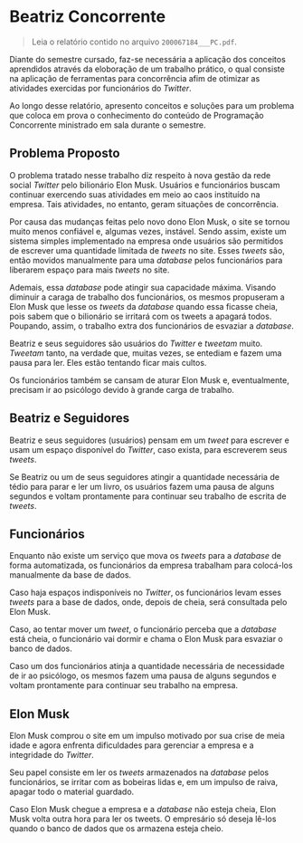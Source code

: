 # Beatriz Concorrente

> Leia o relatório contido no arquivo `200067184___PC.pdf`.

Diante do semestre cursado, faz-se necessária a aplicação dos conceitos aprendidos através da eloboração de um trabalho prático, o qual consiste na aplicação de ferramentas para concorrência afim de otimizar as atividades exercidas por funcionários do _Twitter_.

Ao longo desse relatório, apresento conceitos e soluções para um problema que coloca em prova o conhecimento do conteúdo de Programação Concorrente ministrado em sala durante o semestre.

## Problema Proposto
O problema tratado nesse trabalho diz respeito à nova gestão da rede social _Twitter_ pelo bilionário Elon Musk. Usuários e funcionários buscam continuar exercendo suas atividades em meio ao caos instituído na empresa. Tais atividades, no entanto, geram situações de concorrência.

Por causa das mudanças feitas pelo novo dono Elon Musk, o site se tornou muito menos confiável e, algumas vezes, instável. Sendo assim, existe um sistema simples implementado na empresa onde usuários são permitidos de escrever uma quantidade limitada de _tweets_ no site. Esses _tweets_ são, então movidos manualmente para uma _database_ pelos funcionários para liberarem espaço para mais _tweets_ no site.

Ademais, essa _database_ pode atingir sua capacidade máxima. Visando diminuir a caraga de trabalho dos funcionários, os mesmos propuseram a Elon Musk que lesse os _tweets_ da _database_ quando essa ficasse cheia, pois sabem que o bilionário se irritará com os tweets a apagará todos. Poupando, assim, o trabalho extra dos funcionários de esvaziar a _database_.

Beatriz e seus seguidores são usuários do _Twitter_ e _tweetam_ muito. _Tweetam_ tanto, na verdade que, muitas vezes, se entediam e fazem uma pausa para ler. Eles estão tentando ficar mais cultos.

Os funcionários também se cansam de aturar Elon Musk e, eventualmente, precisam ir ao psicólogo devido à grande carga de trabalho.

## Beatriz e Seguidores
Beatriz e seus seguidores (usuários) pensam em um _tweet_ para escrever e usam um espaço disponível do _Twitter_, caso exista, para escreverem seus _tweets_.

Se Beatriz ou um de seus seguidores atingir a quantidade necessária de tédio para parar e ler um livro, os usuários fazem uma pausa de alguns segundos e voltam prontamente para continuar seu trabalho de escrita de _tweets_.

## Funcionários
Enquanto não existe um serviço que mova os _tweets_ para a _database_ de forma automatizada, os funcionários da empresa trabalham para colocá-los manualmente da base de dados.

Caso haja espaços indisponíveis no _Twitter_, os funcionários levam esses _tweets_ para a base de dados, onde, depois de cheia, será consultada pelo Elon Musk.

Caso, ao tentar mover um _tweet_, o funcionário perceba que a _database_ está cheia, o funcionário vai dormir e chama o Elon Musk para esvaziar o banco de dados.

Caso um dos funcionários atinja a quantidade necessária de necessidade de ir ao psicólogo, os mesmos fazem uma pausa de alguns segundos e voltam prontamente para continuar seu trabalho na empresa.

## Elon Musk
Elon Musk comprou o site em um impulso motivado por sua crise de meia idade e agora enfrenta dificuldades para gerenciar a empresa e a integridade do _Twitter_.

Seu papel consiste em ler os _tweets_ armazenados na _database_ pelos funcionários, se irritar com as bobeiras lidas e, em um impulso de raiva, apagar todo o material guardado.

Caso Elon Musk chegue a empresa e a _database_ não esteja cheia, Elon Musk volta outra hora para ler os tweets. O empresário só deseja lê-los quando o banco de dados que os armazena esteja cheio.
